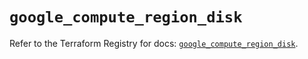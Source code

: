 # `google_compute_region_disk`

Refer to the Terraform Registry for docs: [`google_compute_region_disk`](https://registry.terraform.io/providers/hashicorp/google/6.48.0/docs/resources/compute_region_disk).
